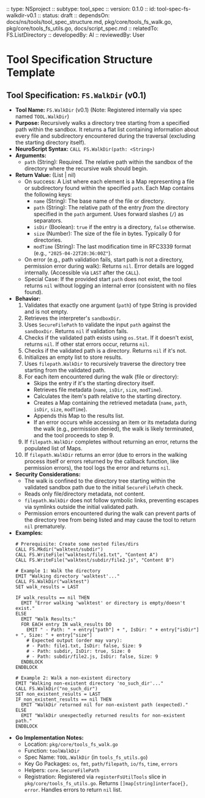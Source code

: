 :: type: NSproject
:: subtype: tool_spec
:: version: 0.1.0
:: id: tool-spec-fs-walkdir-v0.1
:: status: draft
:: dependsOn: docs/ns/tools/tool_spec_structure.md, pkg/core/tools_fs_walk.go, pkg/core/tools_fs_utils.go, docs/script_spec.md
:: relatedTo: FS.ListDirectory
:: developedBy: AI
:: reviewedBy: User

# Tool Specification Structure Template

## Tool Specification: `FS.WalkDir` (v0.1)

* **Tool Name:** `FS.WalkDir` (v0.1) (Note: Registered internally via spec named `TOOL.WalkDir`)
* **Purpose:** Recursively walks a directory tree starting from a specified path within the sandbox. It returns a flat list containing information about every file and subdirectory encountered during the traversal (excluding the starting directory itself).
* **NeuroScript Syntax:** `CALL FS.WalkDir(path: <String>)`
* **Arguments:**
    * `path` (String): Required. The relative path within the sandbox of the directory where the recursive walk should begin.
* **Return Value:** (List | nil)
    * On success: A List where each element is a Map representing a file or subdirectory found within the specified `path`. Each Map contains the following keys:
        * `name` (String): The base name of the file or directory.
        * `path` (String): The relative path of the entry *from* the directory specified in the `path` argument. Uses forward slashes (`/`) as separators.
        * `isDir` (Boolean): `true` if the entry is a directory, `false` otherwise.
        * `size` (Number): The size of the file in bytes. Typically 0 for directories.
        * `modTime` (String): The last modification time in RFC3339 format (e.g., `"2025-04-22T20:36:00Z"`).
    * On error (e.g., path validation fails, start path is not a directory, permission error during walk): Returns `nil`. Error details are logged internally. (Accessible via `LAST` after the `CALL`).
    * Special Case: If the provided start `path` does not exist, the tool returns `nil` without logging an internal error (consistent with no files found).
* **Behavior:**
    1.  Validates that exactly one argument (`path`) of type String is provided and is not empty.
    2.  Retrieves the interpreter's `sandboxDir`.
    3.  Uses `SecureFilePath` to validate the input `path` against the `sandboxDir`. Returns `nil` if validation fails.
    4.  Checks if the validated path exists using `os.Stat`. If it doesn't exist, returns `nil`. If other stat errors occur, returns `nil`.
    5.  Checks if the validated path is a directory. Returns `nil` if it's not.
    6.  Initializes an empty list to store results.
    7.  Uses `filepath.WalkDir` to recursively traverse the directory tree starting from the validated path.
    8.  For each item encountered during the walk (file or directory):
        * Skips the entry if it's the starting directory itself.
        * Retrieves file metadata (`name`, `isDir`, `size`, `modTime`).
        * Calculates the item's path relative to the starting directory.
        * Creates a Map containing the retrieved metadata (`name`, `path`, `isDir`, `size`, `modTime`).
        * Appends this Map to the results list.
        * If an error occurs while accessing an item or its metadata during the walk (e.g., permission denied), the walk is likely terminated, and the tool proceeds to step 9.
    9.  If `filepath.WalkDir` completes without returning an error, returns the populated list of Maps.
    10. If `filepath.WalkDir` returns an error (due to errors in the walking process itself or errors returned by the callback function, like permission errors), the tool logs the error and returns `nil`.
* **Security Considerations:**
    * The walk is confined to the directory tree starting within the validated sandbox path due to the initial `SecureFilePath` check.
    * Reads only file/directory metadata, not content.
    * `filepath.WalkDir` does not follow symbolic links, preventing escapes via symlinks outside the initial validated path.
    * Permission errors encountered during the walk can prevent parts of the directory tree from being listed and may cause the tool to return `nil` prematurely.
* **Examples:**
    ```neuroscript
    # Prerequisite: Create some nested files/dirs
    CALL FS.Mkdir("walktest/subdir")
    CALL FS.WriteFile("walktest/file1.txt", "Content A")
    CALL FS.WriteFile("walktest/subdir/file2.js", "Content B")

    # Example 1: Walk the directory
    EMIT "Walking directory 'walktest'..."
    CALL FS.WalkDir("walktest")
    SET walk_results = LAST

    IF walk_results == nil THEN
      EMIT "Error walking 'walktest' or directory is empty/doesn't exist."
    ELSE
      EMIT "Walk Results:"
      FOR EACH entry IN walk_results DO
        EMIT " - Path: " + entry["path"] + ", IsDir: " + entry["isDir"] + ", Size: " + entry["size"]
        # Expected output (order may vary):
        # - Path: file1.txt, IsDir: false, Size: 9
        # - Path: subdir, IsDir: true, Size: 0
        # - Path: subdir/file2.js, IsDir: false, Size: 9
      ENDBLOCK
    ENDBLOCK

    # Example 2: Walk a non-existent directory
    EMIT "Walking non-existent directory 'no_such_dir'..."
    CALL FS.WalkDir("no_such_dir")
    SET non_existent_results = LAST
    IF non_existent_results == nil THEN
      EMIT "WalkDir returned nil for non-existent path (expected)."
    ELSE
      EMIT "WalkDir unexpectedly returned results for non-existent path."
    ENDBLOCK
    ```
* **Go Implementation Notes:**
    * Location: `pkg/core/tools_fs_walk.go`
    * Function: `toolWalkDir`
    * Spec Name: `TOOL.WalkDir` (in `tools_fs_utils.go`)
    * Key Go Packages: `os`, `fmt`, `path/filepath`, `io/fs`, `time`, `errors`
    * Helpers: `core.SecureFilePath`
    * Registration: Registered via `registerFsUtilTools` slice in `pkg/core/tools_fs_utils.go`. Returns `[]map[string]interface{}, error`. Handles errors to return `nil` list.